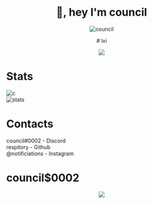 <h1 align="center">👋, hey I'm council</h1>


<p align="center"> <img src="https://komarev.com/ghpvc/?username=lemonflux&label=Profile%20views&color=0e75b6&style=flat" alt="council"/> </p>
<p align="center">
# lxi

<p align="center">
  <a href="https://github.com/respitory">
    <img src="https://discord.c99.nl/widget/theme-4/814564335359229972.png"/>
     </a>
</p>

# Stats
![c](https://github-readme-stats.vercel.app/api/top-langs/?username=respitory&layout=compact&theme=dark) 
</br>
![stats](https://github-readme-stats.vercel.app/api?username=respitory&show_icons=true&theme=dark)

# Contacts
council#0002 - Discord </br>
respitory - Github </br>
@notificiations - Instagram </br>

# council$0002
<p align="center">
  <a href="https://github.com/respitory">
    <img src="https://images-ext-2.discordapp.net/external/fvgapwhfbY66aQd6B_fxBfoT_yT5OsGrAntKg9nK-JY/%3Fsize%3D2048/https/cdn.discordapp.com/splashes/853829516157517824/afa40626efba2bfe45b560022e32d46a.png?width=171&height=113"/>
     </a>
</p>
